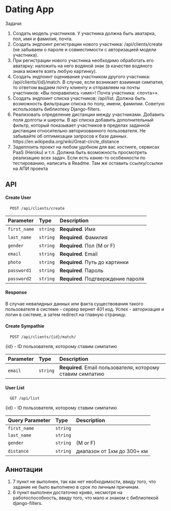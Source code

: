 
# Dating App

Задачи:
<ol>
    <li>
        Создать модель участников. У участника должна быть аватарка, пол, имя и фамилия, почта.
    </li>
    <li>
        Создать эндпоинт регистрации нового участника: /api/clients/create (не забываем о пароле и совместимости с авторизацией модели участника).
    </li>
    <li>
        При регистрации нового участника необходимо обработать его аватарку: наложить на него водяной знак (в качестве водяного знака можете взять любую картинку).
    </li>
    <li>
        Создать эндпоинт оценивания участником другого участника: /api/clients/{id}/match. В случае, если возникает взаимная симпатия, то ответом выдаем почту клиенту и отправляем на почты участников: «Вы понравились <имя>! Почта участника: <почта>».
    </li>
    <li>
        Создать эндпоинт списка участников: /api/list. Должна быть возможность фильтрации списка по полу, имени, фамилии. Советую использовать библиотеку Django-filters.
    </li>
    <li>
        Реализовать определение дистанции между участниками. Добавить поля долготы и широты. В api списка добавить дополнительный фильтр, который показывает участников в пределах заданной дистанции относительно авторизованного пользователя. Не забывайте об оптимизации запросов к базе данных. https://en.wikipedia.org/wiki/Great-circle_distance
    </li>
    <li>
        Задеплоить проект на любом удобном для вас хостинге, сервисах PaaS (Heroku) и т.п. Должна быть возможность просмотреть реализацию всех задач. Если есть какие-то особенности по тестированию, написать в Readme. Там же оставить ссылку/ссылки на АПИ проекта
    </li>
</ol>

## API

#### Create User

```http
  POST /api/clients/create
```

| Parameter | Type     | Description                |
| :-------- | :------- | :------------------------- |
| `first_name` | `string` | **Required**. Имя |
| `last_name` | `string` | **Required**. Фамилия |
| `gender` | `string` | **Required**. Пол (M or F) |
| `email` | `string` | **Required**. Email |
| `photo` | `string` | **Required**. Путь до картинки |
| `password1` | `string` | **Required**. Пароль |
| `password2` | `string` | **Required**. Подтверждение пароля |

#### Response
В случае невалидных данных или факта существования такого пользователя в системе - сервер вернет 401 код. Успех - авторизация и логин в системе, а затем redirect на главную страницу.

#### Create Sympathie

```http
  POST /api/clients/{id}/match/
```

{id} - ID пользователя, которому ставим симпатию

| Parameter | Type     | Description                       |
| :-------- | :------- | :-------------------------------- |
| `email`      | `string` | **Required**. Email пользователя, которому ставим симпатию |


#### User List

```http
  GET /api/list
```

{id} - ID пользователя, которому ставим симпатию

| Query Parameter | Type | Description |
| :-------- | :------- | :------- |
| `first_name`      | `string` | 
| `last_name`      | `string` | 
| `gender`      | `string` | (M or F) |
| `distance`      | `string` | диапазон от 1км до 300+ км |


## Аннотации

<ol>
    <li>
        7 пункт не выполнен, так как нет необходимости, ввиду того, что задание не было выполнено в срок по личным причинам.
    </li>
    <li>
        6 пункт выполнен достаточно криво, несмотря на работоспособность, ввиду того, что мало и знаком с библиотекой django-filters.
    </li>
</ol>


